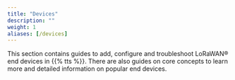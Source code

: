 ```yaml
---
title: "Devices"
description: ""
weight: 1
aliases: [/devices]
---
```


This section contains guides to add, configure and troubleshoot LoRaWAN® end devices in {{% tts %}}. There are also guides on core concepts to learn more and detailed information on popular end devices.
